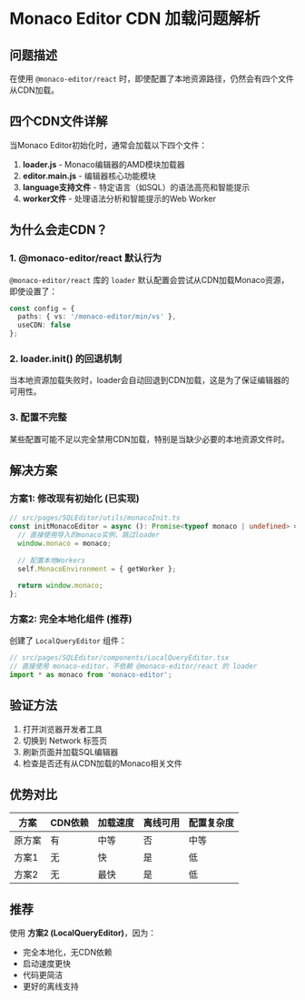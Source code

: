 # Monaco Editor CDN 加载问题解析

## 问题描述

在使用 `@monaco-editor/react` 时，即使配置了本地资源路径，仍然会有四个文件从CDN加载。

## 四个CDN文件详解

当Monaco Editor初始化时，通常会加载以下四个文件：

1. **loader.js** - Monaco编辑器的AMD模块加载器
2. **editor.main.js** - 编辑器核心功能模块  
3. **language支持文件** - 特定语言（如SQL）的语法高亮和智能提示
4. **worker文件** - 处理语法分析和智能提示的Web Worker

## 为什么会走CDN？

### 1. @monaco-editor/react 默认行为

`@monaco-editor/react` 库的 `loader` 默认配置会尝试从CDN加载Monaco资源，即使设置了：

```typescript
const config = {
  paths: { vs: '/monaco-editor/min/vs' },
  useCDN: false
};
```

### 2. loader.init() 的回退机制

当本地资源加载失败时，loader会自动回退到CDN加载，这是为了保证编辑器的可用性。

### 3. 配置不完整

某些配置可能不足以完全禁用CDN加载，特别是当缺少必要的本地资源文件时。

## 解决方案

### 方案1: 修改现有初始化 (已实现)

```typescript
// src/pages/SQLEditor/utils/monacoInit.ts
const initMonacoEditor = async (): Promise<typeof monaco | undefined> => {
  // 直接使用导入的monaco实例，跳过loader
  window.monaco = monaco;
  
  // 配置本地Workers
  self.MonacoEnvironment = { getWorker };
  
  return window.monaco;
};
```

### 方案2: 完全本地化组件 (推荐)

创建了 `LocalQueryEditor` 组件：

```typescript
// src/pages/SQLEditor/components/LocalQueryEditor.tsx
// 直接使用 monaco-editor，不依赖 @monaco-editor/react 的 loader
import * as monaco from 'monaco-editor';
```

## 验证方法

1. 打开浏览器开发者工具
2. 切换到 Network 标签页
3. 刷新页面并加载SQL编辑器
4. 检查是否还有从CDN加载的Monaco相关文件

## 优势对比

| 方案 | CDN依赖 | 加载速度 | 离线可用 | 配置复杂度 |
|------|---------|----------|----------|------------|
| 原方案 | 有 | 中等 | 否 | 中等 |
| 方案1 | 无 | 快 | 是 | 低 |
| 方案2 | 无 | 最快 | 是 | 低 |

## 推荐

使用 **方案2 (LocalQueryEditor)**，因为：
- 完全本地化，无CDN依赖
- 启动速度更快
- 代码更简洁
- 更好的离线支持
